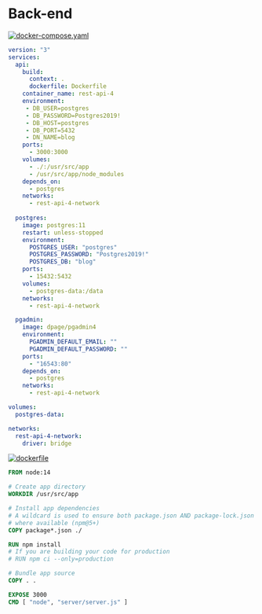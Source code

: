 # Back-end

[![docker-compose.yaml](https://img.shields.io/badge/-docker--compose.yaml-pink?style=social&logo=docker&logoColor=magenta)](#)

```yaml
version: "3"
services:
  api:
    build:
      context: .
      dockerfile: Dockerfile
    container_name: rest-api-4
    environment:
     - DB_USER=postgres
     - DB_PASSWORD=Postgres2019!
     - DB_HOST=postgres
     - DB_PORT=5432
     - DN_NAME=blog
    ports:
      - 3000:3000
    volumes: 
      - ./:/usr/src/app
      - /usr/src/app/node_modules
    depends_on: 
      - postgres
    networks:
      - rest-api-4-network
    
  postgres: 
    image: postgres:11
    restart: unless-stopped
    environment: 
      POSTGRES_USER: "postgres"
      POSTGRES_PASSWORD: "Postgres2019!"
      POSTGRES_DB: "blog"
    ports:
      - 15432:5432
    volumes:
      - postgres-data:/data
    networks:
      - rest-api-4-network

  pgadmin:
    image: dpage/pgadmin4
    environment:
      PGADMIN_DEFAULT_EMAIL: ""
      PGADMIN_DEFAULT_PASSWORD: ""
    ports:
      - "16543:80"
    depends_on:
      - postgres
    networks:
      - rest-api-4-network

volumes:
  postgres-data:

networks:
  rest-api-4-network:
    driver: bridge
```

[![dockerfile](https://img.shields.io/badge/-Dockerfile-blue?style=social&logo=docker&logoColor=blue)](#)

```dockerfile
FROM node:14

# Create app directory
WORKDIR /usr/src/app

# Install app dependencies
# A wildcard is used to ensure both package.json AND package-lock.json are copied
# where available (npm@5+)
COPY package*.json ./

RUN npm install
# If you are building your code for production
# RUN npm ci --only=production

# Bundle app source
COPY . .

EXPOSE 3000
CMD [ "node", "server/server.js" ]
```
